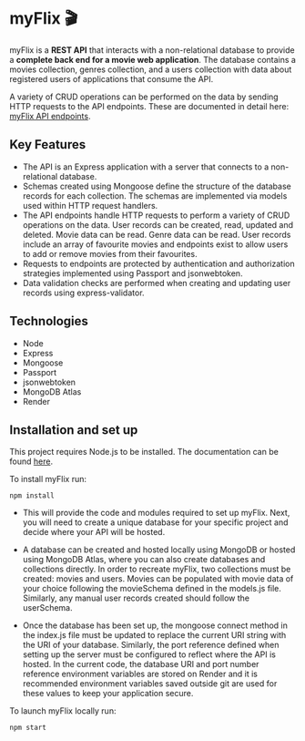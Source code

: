 # myFlix 🎬

myFlix is a **REST API** that interacts with a non-relational database to provide a **complete back end for a movie web application**. The database contains a movies collection, genres collection, and a users collection with data about registered users of applications that consume the API.

A variety of CRUD operations can be performed on the data by sending HTTP requests to the API endpoints. These are documented in detail here: [myFlix API endpoints](https://myflix-bna0.onrender.com/documentation.html).

## Key Features

- The API is an Express application with a server that connects to a non-relational database.
- Schemas created using Mongoose define the structure of the database records for each collection. The schemas are implemented via models used within HTTP request handlers.
- The API endpoints handle HTTP requests to perform a variety of CRUD operations on the data. User records can be created, read, updated and deleted. Movie data can be read. Genre data can be read. User records include an array of favourite movies and endpoints exist to allow users to add or remove movies from their favourites.
- Requests to endpoints are protected by authentication and authorization strategies implemented using Passport and jsonwebtoken.
- Data validation checks are performed when creating and updating user records using express-validator.

## Technologies

- Node
- Express
- Mongoose
- Passport
- jsonwebtoken
- MongoDB Atlas
- Render

## Installation and set up

This project requires Node.js to be installed. The documentation can be found [here](https://nodejs.org/en/).

To install myFlix run:

```
npm install
```

- This will provide the code and modules required to set up myFlix. Next, you will need to create a unique database for your specific project and decide where your API will be hosted.

- A database can be created and hosted locally using MongoDB or hosted using MongoDB Atlas, where you can also create databases and collections directly. In order to recreate myFlix, two collections must be created: movies and users. Movies can be populated with movie data of your choice following the movieSchema defined in the models.js file. Similarly, any manual user records created should follow the userSchema.

- Once the database has been set up, the mongoose connect method in the index.js file must be updated to replace the current URI string with the URI of your database. Similarly, the port reference defined when setting up the server must be configured to reflect where the API is hosted. In the current code, the database URI and port number reference environment variables are stored on Render and it is recommended environment variables saved outside git are used for these values to keep your application secure.

To launch myFlix locally run:

```
npm start
```
